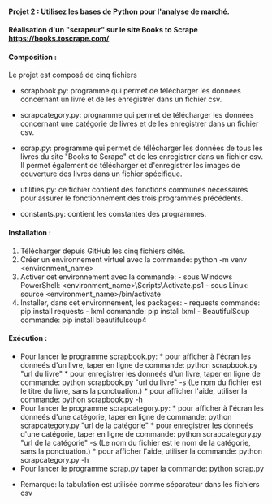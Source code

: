 #### Projet 2 : Utilisez les bases de Python pour l'analyse de marché.
#### Réalisation d'un "scrapeur" sur le site Books to Scrape  https://books.toscrape.com/

#### Composition :
Le projet est composé de cinq fichiers
- scrapbook.py: programme qui permet de télécharger les données concernant un livre et de les enregistrer dans un fichier csv. 
- scrapcategory.py: programme qui permet de télécharger les données concernant une catégorie de livres et de les enregistrer dans un fichier csv.
- scrap.py: programme qui permet de télécharger les données de tous les livres du site "Books to Scrape" et de les enregistrer dans un fichier csv. Il permet également de télécharger et d'enregistrer les images de couverture des livres dans un fichier spécifique.

- utilities.py: ce fichier contient des fonctions communes nécessaires pour assurer le fonctionnement des trois programmes précédents.
- constants.py: contient les constantes des programmes.

#### Installation : 
1. Télécharger depuis GitHub les cinq fichiers cités. 
2. Créer un environnement virtuel avec la commande: python -m venv <environment_name>
3. Activer cet environnement avec la commande: 
        - sous Windows PowerShell: <environment_name>\Scripts\Activate.ps1
        - sous Linux:              source <environment_name>/bin/activate
4. Installer, dans cet environnement, les packages:
        - requests          commande: pip install requests
        - lxml              commande: pip install lxml
        - BeautifulSoup     commande: pip install beautifulsoup4

#### Exécution :
- Pour lancer le programme scrapbook.py: 
        * pour afficher à l'écran les donneés d'un livre, taper en ligne de commande: python scrapbook.py "url du livre"
        * pour enregistrer les donneés d'un livre, taper en ligne de commande: python scrapbook.py "url du livre" -s
        (Le nom du fichier est le titre du livre, sans la ponctuation.)
        * pour afficher l'aide, utiliser la commande:  python scrapbook.py -h
- Pour lancer le programme scrapcategory.py: 
        * pour afficher à l'écran les donneés d'une catégorie, taper en ligne de commande: python scrapcategory.py "url de la catégorie"
        * pour enregistrer les donneés d'une catégorie, taper en ligne de commande: python scrapcategory.py "url de la catégorie" -s 
         (Le nom du fichier est le nom de la catégorie, sans la ponctuation.)
        * pour afficher l'aide, utiliser la commande:  python scrapcategory.py -h
- Pour lancer le programme scrap.py taper la commande: python scrap.py 

* Remarque: la tabulation est utilisée comme séparateur dans les fichiers csv





